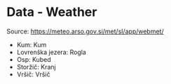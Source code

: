 # Data - Weather

Source: https://meteo.arso.gov.si/met/sl/app/webmet/

* Kum: Kum
* Lovrenška jezera: Rogla
* Osp: Kubed
* Storžič: Kranj
* Vršič: Vršič
